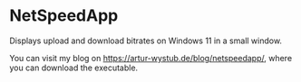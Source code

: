# NetSpeedApp

Displays upload and download bitrates on Windows 11 in a small window.

You can visit my blog on https://artur-wystub.de/blog/netspeedapp/, where you can download the executable.
